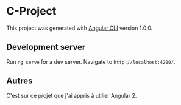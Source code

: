 # C-Project

This project was generated with [Angular CLI](https://github.com/angular/angular-cli) version 1.0.0.

## Development server

Run `ng serve` for a dev server. Navigate to `http://localhost:4200/`.

## Autres

C'est sur ce projet que j'ai appris à utilier Angular 2.
